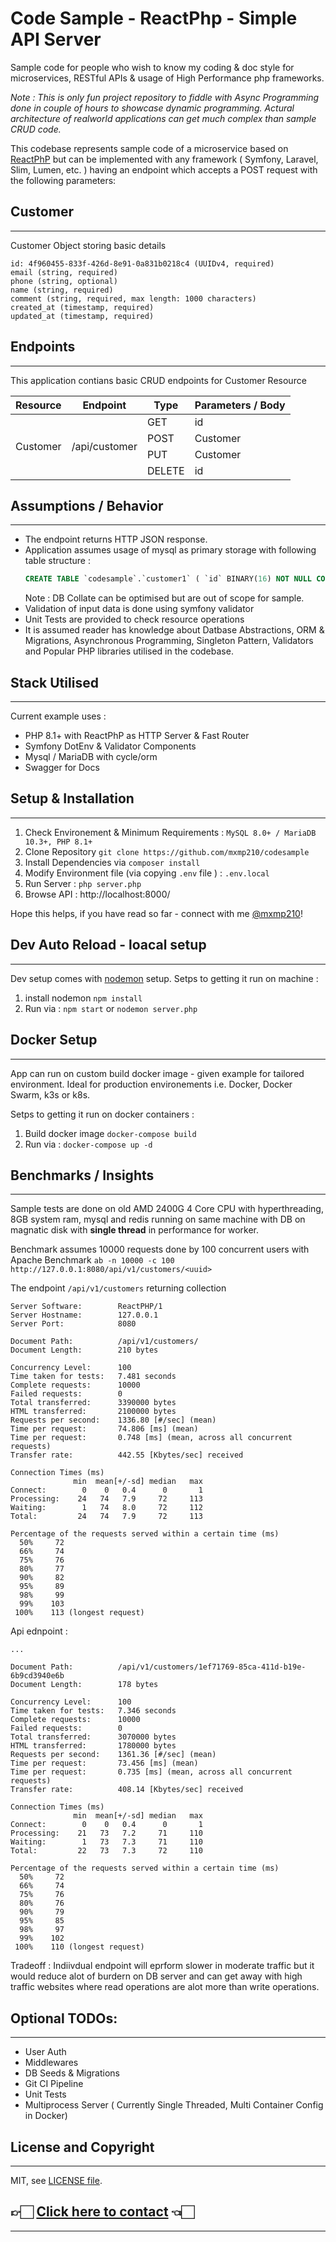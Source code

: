 # Code Sample - ReactPhp - Simple API Server
Sample code for people who wish to know my coding & doc style for microservices, RESTful APIs & usage of High Performance php frameworks.

*Note : This is only fun project repository to fiddle with Async Programming done in couple of hours to showcase dynamic programming. Actural architecture of realworld applications can get much complex than sample CRUD code.*

This codebase represents sample code of a microservice based on [ReactPhP](https://reactphp.org/) but can be implemented with any framework ( Symfony, Laravel, Slim, Lumen, etc. ) having an endpoint which accepts a POST request with the following parameters:

## Customer
---
Customer Object storing basic details
```MSON
id: 4f960455-833f-426d-8e91-0a831b0218c4 (UUIDv4, required)
email (string, required)
phone (string, optional)
name (string, required)
comment (string, required, max length: 1000 characters)
created_at (timestamp, required)
updated_at (timestamp, required)
```
## Endpoints
---
This application contians basic CRUD endpoints for Customer Resource

<table>
<thead>
<tr>
<th>Resource</th>
<th>Endpoint</th>
<th>Type</th>
<th>Parameters / Body</th>
</tr>
</thead>
<tbody>
<tr>
<td rowspan="4">Customer</td>
<td rowspan="4">/api/customer</td>
<td>GET</td>
<td>id</td>
</tr>
<tr>
<td>POST</td>
<td>Customer</td>
</tr>
<tr>
<td>PUT</td>
<td>Customer</td>
</tr>
<tr>
<td>DELETE</td>
<td>id</td>
</tr>
</tbody>
</table>

## Assumptions / Behavior
---
- The endpoint returns HTTP JSON response.
- Application assumes usage of mysql as primary storage with following table structure :
    ```sql
    CREATE TABLE `codesample`.`customer1` ( `id` BINARY(16) NOT NULL COMMENT 'UUIDv4' , `name` VARCHAR(255) NOT NULL COMMENT 'name of org' , `email` VARCHAR(64) NOT NULL COMMENT '64 chars max / 40 is average' , `phone` VARCHAR(15) NULL COMMENT 'E.164 Format' , `comment` VARCHAR(1000) NOT NULL COMMENT 'Comment 1000chars max' , `created_at` TIMESTAMP NOT NULL DEFAULT CURRENT_TIMESTAMP, `updated_at` TIMESTAMP NOT NULL DEFAULT CURRENT_TIMESTAMP, PRIMARY KEY (`id`(16)), UNIQUE `email` (`email`), INDEX `timestamps` (`created_at`, `updated_at`)) ENGINE = InnoDB;
    ```
    Note : DB Collate can be optimised but are out of scope for sample.
- Validation of input data is done using symfony validator
- Unit Tests are provided to check resource operations
- It is assumed reader has knowledge about Datbase Abstractions, ORM & Migrations, Asynchronous Programming, Singleton Pattern, Validators and Popular PHP libraries utilised in the codebase.

## Stack Utilised
---
Current example uses :
- PHP 8.1+ with ReactPhP as HTTP Server & Fast Router
- Symfony DotEnv & Validator Components
- Mysql / MariaDB with cycle/orm
- Swagger for Docs

## Setup & Installation
---
1. Check Environement & Minimum Requirements : `MySQL 8.0+ / MariaDB 10.3+, PHP 8.1+`
2. Clone Repository `git clone https://github.com/mxmp210/codesample`
3. Install Dependencies via `composer install`
4. Modify Environment file (via copying `.env` file ) : `.env.local`
5. Run Server :  `php server.php`
6. Browse API : http://localhost:8000/

Hope this helps, if you have read so far - connect with me [@mxmp210](https://github.com/mxmp210/)!

## Dev Auto Reload - loacal setup
---
Dev setup comes with [nodemon](https://github.com/remy/nodemon) setup.
Setps to getting it run on machine : 
1. install nodemon `npm install`
2. Run via : `npm start` or `nodemon server.php`

## Docker Setup
---
App can run on custom build docker image - given example for tailored environment. Ideal for production environements i.e. Docker, Docker Swarm, k3s or k8s.

Setps to getting it run on docker containers : 
1. Build docker image  `docker-compose build`
2. Run via : `docker-compose up -d`

## Benchmarks / Insights
---
Sample tests are done on old AMD 2400G 4 Core CPU with hyperthreading, 8GB system ram, mysql and redis running on same machine with DB on magnatic disk with **single thread** in performance for worker.

Benchmark assumes 10000 requests done by 100 concurrent users with Apache Benchmark `ab -n 10000 -c 100 http://127.0.0.1:8080/api/v1/customers/<uuid>`

The endpoint `/api/v1/customers` returning collection 
```
Server Software:        ReactPHP/1
Server Hostname:        127.0.0.1
Server Port:            8080

Document Path:          /api/v1/customers/
Document Length:        210 bytes

Concurrency Level:      100
Time taken for tests:   7.481 seconds
Complete requests:      10000
Failed requests:        0
Total transferred:      3390000 bytes
HTML transferred:       2100000 bytes
Requests per second:    1336.80 [#/sec] (mean)
Time per request:       74.806 [ms] (mean)
Time per request:       0.748 [ms] (mean, across all concurrent requests)
Transfer rate:          442.55 [Kbytes/sec] received

Connection Times (ms)
              min  mean[+/-sd] median   max
Connect:        0    0   0.4      0       1
Processing:    24   74   7.9     72     113
Waiting:        1   74   8.0     72     112
Total:         24   74   7.9     72     113

Percentage of the requests served within a certain time (ms)
  50%     72
  66%     74
  75%     76
  80%     77
  90%     82
  95%     89
  98%     99
  99%    103
 100%    113 (longest request)
 ```
Api ednpoint : 
```
...

Document Path:          /api/v1/customers/1ef71769-85ca-411d-b19e-6b9cd3940e6b
Document Length:        178 bytes

Concurrency Level:      100
Time taken for tests:   7.346 seconds
Complete requests:      10000
Failed requests:        0
Total transferred:      3070000 bytes
HTML transferred:       1780000 bytes
Requests per second:    1361.36 [#/sec] (mean)
Time per request:       73.456 [ms] (mean)
Time per request:       0.735 [ms] (mean, across all concurrent requests)
Transfer rate:          408.14 [Kbytes/sec] received

Connection Times (ms)
              min  mean[+/-sd] median   max
Connect:        0    0   0.4      0       1
Processing:    21   73   7.2     71     110
Waiting:        1   73   7.3     71     110
Total:         22   73   7.3     72     110

Percentage of the requests served within a certain time (ms)
  50%     72
  66%     74
  75%     76
  80%     76
  90%     79
  95%     85
  98%     97
  99%    102
 100%    110 (longest request)
```
Tradeoff : Indiivdual endpoint will eprform slower in moderate traffic but it would reduce alot of burdern on DB server and can get away with high traffic websites where read operations are alot more than write operations.

## Optional TODOs:
---
- User Auth
- Middlewares
- DB Seeds & Migrations
- Git CI Pipeline
- Unit Tests
- Multiprocess Server ( Currently Single Threaded, Multi Container Config in Docker)

## License and Copyright
---
MIT, see [LICENSE file](LICENSE).

## 👉🏻 [Click here to contact](https://github.com/mxmp210#connect-with-me) 👈🏻
---
